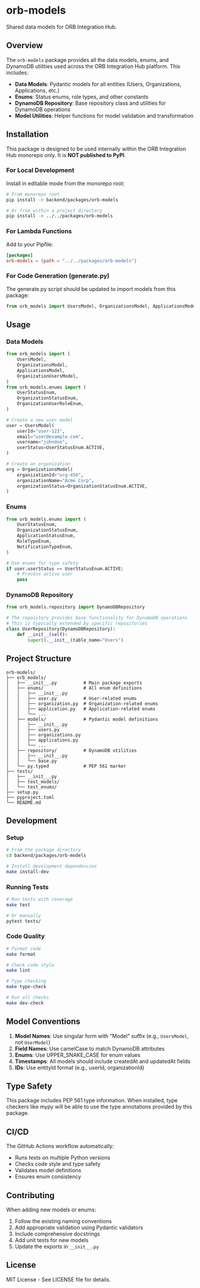# orb-models

Shared data models for ORB Integration Hub.

## Overview

The `orb-models` package provides all the data models, enums, and DynamoDB utilities used across the ORB Integration Hub platform. This includes:

- **Data Models**: Pydantic models for all entities (Users, Organizations, Applications, etc.)
- **Enums**: Status enums, role types, and other constants
- **DynamoDB Repository**: Base repository class and utilities for DynamoDB operations
- **Model Utilities**: Helper functions for model validation and transformation

## Installation

This package is designed to be used internally within the ORB Integration Hub monorepo only. It is **NOT published to PyPI**.

### For Local Development

Install in editable mode from the monorepo root:

```bash
# From monorepo root
pip install -e backend/packages/orb-models

# Or from within a project directory
pip install -e ../../packages/orb-models
```

### For Lambda Functions

Add to your Pipfile:

```toml
[packages]
orb-models = {path = "../../packages/orb-models"}
```

### For Code Generation (generate.py)

The generate.py script should be updated to import models from this package:

```python
from orb_models import UsersModel, OrganizationsModel, ApplicationsModel
```

## Usage

### Data Models

```python
from orb_models import (
    UsersModel,
    OrganizationsModel,
    ApplicationsModel,
    OrganizationUsersModel,
)
from orb_models.enums import (
    UserStatusEnum,
    OrganizationStatusEnum,
    OrganizationUserRoleEnum,
)

# Create a new user model
user = UsersModel(
    userId="user-123",
    email="user@example.com",
    username="johndoe",
    userStatus=UserStatusEnum.ACTIVE,
)

# Create an organization
org = OrganizationsModel(
    organizationId="org-456",
    organizationName="Acme Corp",
    organizationStatus=OrganizationStatusEnum.ACTIVE,
)
```

### Enums

```python
from orb_models.enums import (
    UserStatusEnum,
    OrganizationStatusEnum,
    ApplicationStatusEnum,
    RoleTypeEnum,
    NotificationTypeEnum,
)

# Use enums for type safety
if user.userStatus == UserStatusEnum.ACTIVE:
    # Process active user
    pass
```

### DynamoDB Repository

```python
from orb_models.repository import DynamoDBRepository

# The repository provides base functionality for DynamoDB operations
# This is typically extended by specific repositories
class UserRepository(DynamoDBRepository):
    def __init__(self):
        super().__init__(table_name="Users")
```

## Project Structure

```
orb-models/
├── orb_models/
│   ├── __init__.py          # Main package exports
│   ├── enums/               # All enum definitions
│   │   ├── __init__.py
│   │   ├── user.py          # User-related enums
│   │   ├── organization.py  # Organization-related enums
│   │   ├── application.py   # Application-related enums
│   │   └── ...
│   ├── models/              # Pydantic model definitions
│   │   ├── __init__.py
│   │   ├── users.py
│   │   ├── organizations.py
│   │   ├── applications.py
│   │   └── ...
│   ├── repository/          # DynamoDB utilities
│   │   ├── __init__.py
│   │   └── base.py
│   └── py.typed             # PEP 561 marker
├── tests/
│   ├── __init__.py
│   ├── test_models/
│   └── test_enums/
├── setup.py
├── pyproject.toml
└── README.md
```

## Development

### Setup

```bash
# From the package directory
cd backend/packages/orb-models

# Install development dependencies
make install-dev
```

### Running Tests

```bash
# Run tests with coverage
make test

# Or manually
pytest tests/
```

### Code Quality

```bash
# Format code
make format

# Check code style
make lint

# Type checking
make type-check

# Run all checks
make dev-check
```

## Model Conventions

1. **Model Names**: Use singular form with "Model" suffix (e.g., `UsersModel`, not `UserModel`)
2. **Field Names**: Use camelCase to match DynamoDB attributes
3. **Enums**: Use UPPER_SNAKE_CASE for enum values
4. **Timestamps**: All models should include createdAt and updatedAt fields
5. **IDs**: Use entityId format (e.g., userId, organizationId)

## Type Safety

This package includes PEP 561 type information. When installed, type checkers like mypy will be able to use the type annotations provided by this package.

## CI/CD

The GitHub Actions workflow automatically:
- Runs tests on multiple Python versions
- Checks code style and type safety
- Validates model definitions
- Ensures enum consistency

## Contributing

When adding new models or enums:
1. Follow the existing naming conventions
2. Add appropriate validation using Pydantic validators
3. Include comprehensive docstrings
4. Add unit tests for new models
5. Update the exports in `__init__.py`

## License

MIT License - See LICENSE file for details.